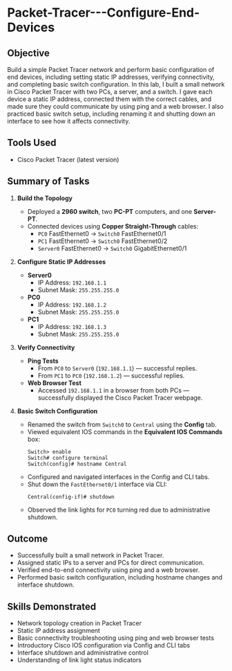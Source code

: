 # Packet-Tracer---Configure-End-Devices

## Objective
Build a simple Packet Tracer network and perform basic configuration of end devices, including setting static IP addresses, verifying connectivity, and completing basic switch configuration.
In this lab, I built a small network in Cisco Packet Tracer with two PCs, a server, and a switch. I gave each device a static IP address, connected them with the correct cables, and made sure they could communicate by using ping and a web browser. I also practiced basic switch setup, including renaming it and shutting down an interface to see how it affects connectivity.

## Tools Used
- Cisco Packet Tracer (latest version)

## Summary of Tasks
1. **Build the Topology**
   - Deployed a **2960 switch**, two **PC-PT** computers, and one **Server-PT**.
   - Connected devices using **Copper Straight-Through** cables:
     - `PC0` FastEthernet0 → `Switch0` FastEthernet0/1
     - `PC1` FastEthernet0 → `Switch0` FastEthernet0/2
     - `Server0` FastEthernet0 → `Switch0` GigabitEthernet0/1

2. **Configure Static IP Addresses**
   - **Server0**
     - IP Address: `192.168.1.1`
     - Subnet Mask: `255.255.255.0`
   - **PC0**
     - IP Address: `192.168.1.2`
     - Subnet Mask: `255.255.255.0`
   - **PC1**
     - IP Address: `192.168.1.3`
     - Subnet Mask: `255.255.255.0`

3. **Verify Connectivity**
   - **Ping Tests**
     - From `PC0` to `Server0` (`192.168.1.1`) — successful replies.
     - From `PC1` to `PC0` (`192.168.1.2`) — successful replies.
   - **Web Browser Test**
     - Accessed `192.168.1.1` in a browser from both PCs — successfully displayed the Cisco Packet Tracer webpage.

4. **Basic Switch Configuration**
   - Renamed the switch from `Switch0` to `Central` using the **Config** tab.
   - Viewed equivalent IOS commands in the **Equivalent IOS Commands** box:
     ```
     Switch> enable
     Switch# configure terminal
     Switch(config)# hostname Central
     ```
   - Configured and navigated interfaces in the Config and CLI tabs.
   - Shut down the `FastEthernet0/1` interface via CLI:
     ```
     Central(config-if)# shutdown
     ```
   - Observed the link lights for `PC0` turning red due to administrative shutdown.

## Outcome
- Successfully built a small network in Packet Tracer.
- Assigned static IPs to a server and PCs for direct communication.
- Verified end-to-end connectivity using ping and a web browser.
- Performed basic switch configuration, including hostname changes and interface shutdown.

  

## Skills Demonstrated
- Network topology creation in Packet Tracer
- Static IP address assignment
- Basic connectivity troubleshooting using ping and web browser tests
- Introductory Cisco IOS configuration via Config and CLI tabs
- Interface shutdown and administrative control
- Understanding of link light status indicators
